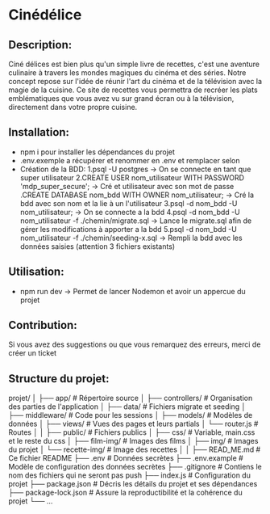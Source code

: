 # Cinédélice

## Description:

Ciné délices est bien plus qu'un simple livre de recettes,
c'est une aventure culinaire à travers les mondes
magiques du cinéma et des séries. Notre concept
repose sur l'idée de réunir l'art du cinéma et de la
télévision avec la magie de la cuisine. Ce site de
recettes vous permettra de recréer les plats
emblématiques que vous avez vu sur grand écran ou à
la télévision, directement dans votre propre cuisine.

## Installation:

- npm i pour installer les dépendances du projet
- .env.exemple a récupérer et renommer en .env et remplacer selon
- Création de la BDD:
	1.psql -U postgres -> On se connecte en tant que super utilisateur
	2.CREATE USER nom_utilisateur WITH PASSWORD 'mdp_super_secure'; -> Cré et utilisateur avec son mot de passe
	.CREATE DATABASE nom_bdd WITH OWNER nom_utilisateur; -> Cré la bdd avec son nom et la lie à un l'utilisateur
	3.psql -d nom_bdd -U nom_utilisateur; -> On se connecte a la bdd
	4.psql -d nom_bdd -U nom_utilisateur -f ./chemin/migrate.sql -> Lance le migrate.sql afin de gérer les modifications à apporter a la bdd
	5.psql -d nom_bdd -U nom_utilisateur -f ./chemin/seeding-x.sql -> Rempli la bdd avec les données saisies (attention 3 fichiers existants)

## Utilisation:

- npm run dev -> Permet de lancer Nodemon et avoir un appercue du projet 

## Contribution:

Si vous avez des suggestions ou que vous remarquez des erreurs, merci de créer un ticket

## Structure du projet:

projet/
│
├── app/                    # Répertoire source
│   ├── controllers/        # Organisation des parties de l'application
│   ├── data/               # Fichiers migrate et seeding
│   ├── middleware/         # Code pour les sessions
│   ├── models/             # Modèles de données
│   ├── views/              # Vues des pages et leurs partials
│   └── router.js           # Routes
│
│
├── public/                 # Fichiers publics
│   ├── css/                # Variable, main.css et le reste du css
│   ├── film-img/           # Images des films
│   ├── img/                # Images du projet 
│   └── recette-img/        # Image des recettes
│
│
├── READ_ME.md              # Ce fichier README
├── .env                    # Données secrètes
├── .env.example            # Modèle de configuration des données secrètes
├── .gitignore              # Contiens le nom des fichiers qui ne seront pas push
├── index.js                # Configuration du projet
├── package.json            # Décris les détails du projet et ses dépendances
├── package-lock.json       # Assure la reproductibilité et la cohérence du projet
└── ...



